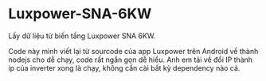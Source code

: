 # Luxpower-SNA-6KW
Lấy dữ liệu từ biến tầng Luxpower SNA 6KW.

Code này mình viết lại từ sourcode của app Luxpower trên Android về thành nodejs cho dễ chạy, code rất ngắn gọn dễ hiểu.
Anh em tải về đổi IP thành ip của inverter xong là chạy, không cần cài bất kỳ dependency nào cả.
